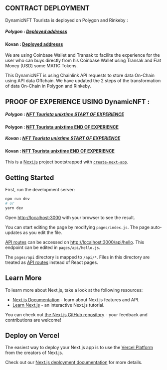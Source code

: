 
## CONTRACT DEPLOYMENT 

DynamicNFT Tourista is deployed on Polygon and Rinkeby :

##### Polygon : [Deployed addresss ](https://mumbai.polygonscan.com/address/0x4751deb5Cdc252B50FF7239DD8aEbe87236073D0)
#### Kovan : [Deployed addresss](https://kovan.etherscan.io/address/0xa1d8387a57419F4fc4fE883A276452Aa57CDB7C1)


We are using Coinbase Wallet and Transak to facilite the experience for the user who can buys directly from his Coinbase Wallet using Transak and Fiat Money (USD) some MATIC Tokens. 


This DynamicNFT is using Chainlink API requests to store data On-Chain using API data Offchain. We have updated the 2 steps of the transformation of data On-Chain in Polygon and Rinkeby.


## PROOF OF EXPERIENCE USING DynamicNFT : 

##### Polygon : [NFT Tourista unixtime START OF EXPERIENCE  ]([https://mumbai.polygonscan.com/address/0x4751deb5Cdc252B50FF7239DD8aEbe87236073D0](https://mumbai.polygonscan.com/tx/0x29841eb95760ea7bfd20b58c23e2c86bebb84b08daafafe10fd3bbd06f8ee553))
#### Polygon : [NFT Tourista unixtime END OF EXPERIENCE ](https://mumbai.polygonscan.com/tx/0x4538a4b44c70adc23a3f9bf65cfebfacea42ff4932b6b8f2cec290ee22465fbc)

##### Kovan : [NFT Tourista unixtime START OF EXPERIENCE  ](https://kovan.etherscan.io/tx/0xee9ab7e271194806df079ef28760cad0cc337ec80c6d660ee433c367121b86a6)
#### Kovan : [NFT Tourista unixtime END OF EXPERIENCE ]([https://kovan.etherscan.io/address/0xa1d8387a57419F4fc4fE883A276452Aa57CDB7C1](https://kovan.etherscan.io/tx/0xf2d3b32bea7fc12dc206a49796a4e3218b9c606467522affac1f4e4629371760))


This is a [Next.js](https://nextjs.org/) project bootstrapped with [`create-next-app`](https://github.com/vercel/next.js/tree/canary/packages/create-next-app).

## Getting Started

First, run the development server:

```bash
npm run dev
# or
yarn dev
```

Open [http://localhost:3000](http://localhost:3000) with your browser to see the result.

You can start editing the page by modifying `pages/index.js`. The page auto-updates as you edit the file.

[API routes](https://nextjs.org/docs/api-routes/introduction) can be accessed on [http://localhost:3000/api/hello](http://localhost:3000/api/hello). This endpoint can be edited in `pages/api/hello.js`.

The `pages/api` directory is mapped to `/api/*`. Files in this directory are treated as [API routes](https://nextjs.org/docs/api-routes/introduction) instead of React pages.

## Learn More

To learn more about Next.js, take a look at the following resources:

- [Next.js Documentation](https://nextjs.org/docs) - learn about Next.js features and API.
- [Learn Next.js](https://nextjs.org/learn) - an interactive Next.js tutorial.

You can check out [the Next.js GitHub repository](https://github.com/vercel/next.js/) - your feedback and contributions are welcome!

## Deploy on Vercel

The easiest way to deploy your Next.js app is to use the [Vercel Platform](https://vercel.com/new?utm_medium=default-template&filter=next.js&utm_source=create-next-app&utm_campaign=create-next-app-readme) from the creators of Next.js.

Check out our [Next.js deployment documentation](https://nextjs.org/docs/deployment) for more details.

